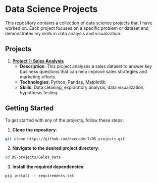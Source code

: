 # Data Science Projects

This repository contains a collection of data science projects that I have worked on. Each project focuses on a specific problem or dataset and demonstrates my skills in data analysis and visualization.

## Projects

1. **[Project 1: Sales Analysis](Sales_Data)**
   - **Description**: This project analyzes a sales dataset to answer key business questions that can help improve sales strategies and marketing efforts.
   - **Technologies**: Python, Pandas, Matplotlib
   - **Skills**: Data cleaning, exploratory analysis, data visualization, hypothesis testing


## Getting Started

To get started with any of the projects, follow these steps:

1. **Clone the repository**:

 ```bash
 git clone https://github.com/execoder7/DS-projects.git
  ```

2. **Navigate to the desired project directory**:
  
  ```bash
  cd DS-projects/Sales_Data
  ```

3. **Install the required dependencies**:

  ```bash
  pip install -r requirements.txt
  ```





